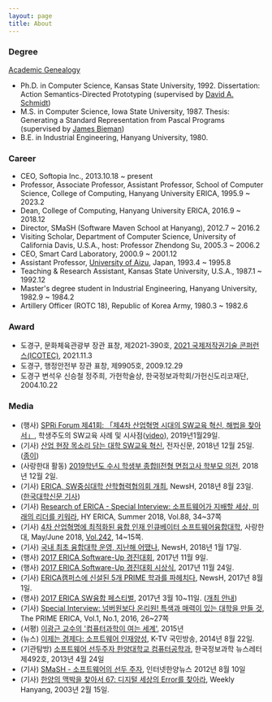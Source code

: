 ```yaml
---
layout: page
title: About
---
```


### Degree
[Academic Genealogy](https://www.genealogy.math.ndsu.nodak.edu/id.php?id=81015)
- Ph.D. in Computer Science, Kansas State University, 1992. Dissertation: Action Semantics-Directed Prototyping (supervised by [David A. Schmidt](http://people.cs.ksu.edu/~schmidt/))
- M.S. in Computer Science, Iowa State University, 1987. Thesis: Generating a Standard Representation from Pascal Programs (supervised by [James Bieman](http://www.cs.colostate.edu/~bieman/))
- B.E. in Industrial Engineering, Hanyang University, 1980.

### Career
- CEO, Softopia Inc., 2013.10.18 ~ present
- Professor, Associate Professor, Assistant Professor, School of Computer Science, College of Computing, Hanyang University ERICA, 1995.9 ~ 2023.2
- Dean, College of Computing, Hanyang University ERICA, 2016.9 ~ 2018.12
- Director, SMaSH (Software Maven School at Hanyang), 2012.7 ~ 2016.2
- Visiting Scholar, Department of Computer Science, University of California Davis, U.S.A., host: Professor Zhendong Su, 2005.3 ~ 2006.2
- CEO, Smart Card Laboratory, 2000.9 ~ 2001.12
- Assistant Professor, [University of Aizu](https://www.u-aizu.ac.jp/en/), Japan, 1993.4 ~ 1995.8
- Teaching & Research Assistant, Kansas State University, U.S.A., 1987.1 ~ 1992.12
- Master's degree student in Industrial Engineering, Hanyang University, 1982.9 ~ 1984.2
- Artillery Officer (ROTC 18), Republic of Korea Army, 1980.3 ~ 1982.6

### Award
- 도경구, 문화체육관광부 장관 표창, 제2021-390호, [2021 국제저작권기술 콘퍼런스(ICOTEC)](http://www.discoverynews.kr/news/articleView.html?idxno=675853), 2021.11.3
- 도경구, 행정안전부 장관 표창, 제9905호, 2009.12.29
- 도경구 변석우 신승철 정주희, 가헌학술상, 한국정보과학회/가헌신도리코재단, 2004.10.22


### Media
- (행사) [SPRi Forum 제41회: 「제4차 산업혁명 시대의 SW교육 혁신, 해법을 찾아서」](https://www.onoffmix.com/event/165528), 학생주도의 SW교육 사례 및 시사점([video](https://youtu.be/1zO9m2wi2g0)), 2019년1월29일.
- (기사) [산업 현장 목소리 담는 대학 SW교육 혁신](http://www.etnews.com/20181224000176), 전자신문, 2018년 12월 25일. ([종이](https://drive.google.com/file/d/1TygTuVWru2ra_jl4H67f6AHLiE6kqD8a/view?usp=sharing))
- (사랑한대 활동) [2019학년도 수시 학생부 종합II전형 면접고사 학부모 의전](https://m.blog.naver.com/PostView.naver?isHttpsRedirect=true&blogId=hanyangiphak&logNo=221411105584), 2018년 12월 2일.
- (기사) [ERICA, SW중심대학 산학협력협의회 개최](http://www.newshyu.com/news/articleView.html?idxno=366543), NewsH, 2018년 8월 23일. ([한국대학신문 기사](http://news.unn.net/news/articleView.html?idxno=193637))
- (기사) [Research of ERICA - Special Interview: 소프트웨어가 지배할 세상, 미래의 리더를 키워라](http://hyerica.com/?p=2758), HY ERICA, Summer 2018, Vol.88, 34~37쪽
- (기사) [4차 산업혁명에 최적화된 융합 인재 인큐베이터 소프트웨어융합대학](http://www.newshyu.com/news/articleView.html?idxno=408943), 사랑한대, May/June 2018, [Vol.242](https://book.hanyang.ac.kr/Viewer/lovehyu201805), 14~15쪽.
- (기사) [국내 최초 융합대학 운영, 지난해 어땠나](http://www.newshyu.com/news/articleView.html?idxno=238143), NewsH, 2018년 1월 17일.
- (행사) [2017 ERICA Software-Up 경진대회](http://www.newshyu.com/news/articleView.html?idxno=209443), 2017년 11월 9일. 
- (행사) [2017 ERICA Software-Up 경진대회 시상식](http://www.newshyu.com/news/articleView.html?idxno=214543), 2017년 11월 24일.
- (기사) [ERICA캠퍼스에 신설된 5개 PRIME 학과를 파헤치다](http://www.newshyu.com/news/articleView.html?idxno=152344), NewsH, 2017년 8월 1일.
- (행사) [2017 ERICA SW융합 페스티벌](http://www.newshyu.com/news/articleView.html?idxno=100743), 2017년 3월 10~11일. ([개최 안내](http://www.newshyu.com/news/articleView.html?idxno=90143))
- (기사) [Special Interview: 넘버원보다 온리원! 특색과 매력이 있는 대학을 만들 것](doc/PRIME-1-1.pdf), The PRIME ERICA, Vol.1, No.1, 2016, 26~27쪽
- (서평) [이광근 교수의 '컴퓨터과학이 여는 세계'](doc/book-cs-leaflet.pdf), 2015년
- (뉴스) [이제는 경제다: 소프트웨어 인재양성](https://www.ktv.go.kr/news/latest/view?content_id=489654), K-TV 국민방송, 2014년 8월 22일.
- (기관탐방) [소프트웨어 선두주자 한양대학교 컴퓨터공학과](http://www.kiise.or.kr/newsletter/data/492_organ.htm), 한국정보과학 뉴스레터 제492호, 2013년 4월 24일
- (기사) [SMaSH - 소프트웨어의 선두 주자](http://www.newshyu.com/news/articleView.html?idxno=8456), 인터넷한양뉴스 2012년 8월 10일
- (기사) [한양의 맥박을 찾아서 67: 디지털 세상의 Error를 찾아라](http://www.newshyu.com/news/articleView.html?idxno=1113), Weekly Hanyang, 2003년 2월 15일.
